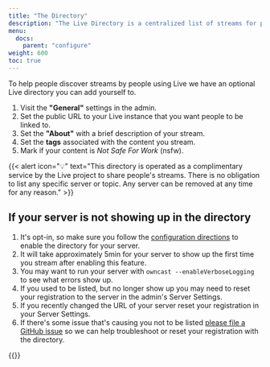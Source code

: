 ```yaml
---
title: "The Directory"
description: "The Live Directory is a centralized list of streams for people to discover."
menu:
  docs:
    parent: "configure"
weight: 600
toc: true
---
```


To help people discover streams by people using Live we have an optional Live directory you can add yourself to.

1. Visit the **"General"** settings in the admin.
1. Set the public URL to your Live instance that you want people to be linked to.
1. Set the **"About"** with a brief description of your stream.
1. Set the **tags** associated with the content you stream.
1. Mark if your content is _Not Safe For Work_ (nsfw).

{{< alert icon="💡" text="This directory is operated as a complimentary service by the Live project to share people's streams. There is no obligation to list any specific server or topic. Any server can be removed at any time for any reason." >}}

## If your server is not showing up in the directory

1. It's opt-in, so make sure you follow the [configuration directions](/docs/directory) to enable the directory for your server.
1. It will take approximately 5min for your server to show up the first time you stream after enabling this feature.
1. You may want to run your server with `owncast --enableVerboseLogging` to see what errors show up.
1. If you used to be listed, but no longer show up you may need to reset your registration to the server in the admin's Server Settings.
1. If you recently changed the URL of your server reset your registration in your Server Settings.
1. If there's some issue that's causing you not to be listed [please file a GitHub issue](https://github.com/imzqqq/issues) so we can help troubleshoot or reset your registration with the directory.

{{<versionsupport feature="owncast directory" version="0.0.3">}}
